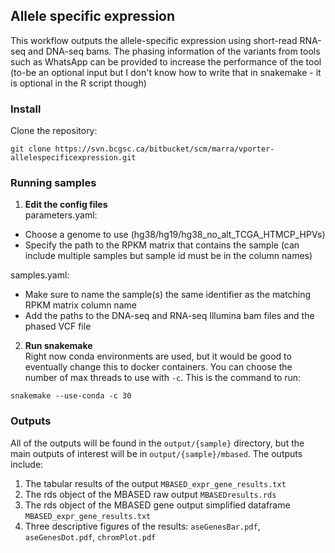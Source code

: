 
## Allele specific expression
This workflow outputs the allele-specific expression using short-read RNA-seq and DNA-seq bams. The phasing information of the variants from tools such as WhatsApp can be provided to increase the performance of the tool (to-be an optional input but I don't know how to write that in snakemake - it is optional in the R script though)

### Install
Clone the repository:

```
git clone https://svn.bcgsc.ca/bitbucket/scm/marra/vporter-allelespecificexpression.git
```

### Running samples
1. **Edit the config files** <br />
parameters.yaml: <br />
- Choose a genome to use (hg38/hg19/hg38_no_alt_TCGA_HTMCP_HPVs)
- Specify the path to the RPKM matrix that contains the sample (can include multiple samples but sample id must be in the column names)

samples.yaml: <br />
- Make sure to name the sample(s) the same identifier as the matching RPKM matrix column name
- Add the paths to the DNA-seq and RNA-seq Illumina bam files and the phased VCF file 

2. **Run snakemake** <br />
Right now conda environments are used, but it would be good to eventually change this to docker containers. You can choose the number of max threads to use with `-c`. This is the command to run:

```
snakemake --use-conda -c 30
```

### Outputs
All of the outputs will be found in the `output/{sample}` directory, but the main outputs of interest will be in `output/{sample}/mbased`. The outputs include:
1. The tabular results of the output `MBASED_expr_gene_results.txt`
2. The rds object of the MBASED raw output `MBASEDresults.rds`
3. The rds object of the MBASED gene output simplified dataframe `MBASED_expr_gene_results.txt`
4. Three descriptive figures of the results: `aseGenesBar.pdf`, `aseGenesDot.pdf`, `chromPlot.pdf` 
